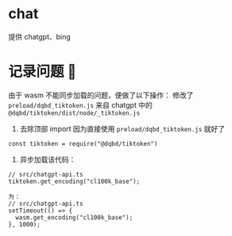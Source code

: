 # chat

提供 chatgpt、bing

# 记录问题 📝

由于 wasm 不能同步加载的问题，便做了以下操作：
修改了 `preload/dqbd_tiktoken.js` 来自 chatgpt 中的`@dqbd/tiktoken/dist/node/_tiktoken.js`

1. 去除顶部 import
   因为直接使用 `preload/dqbd_tiktoken.js` 就好了

```
const tiktoken = require("@dqbd/tiktoken")
```

1. 异步加载该代码：

```
// src/chatgpt-api.ts
tiktoken.get_encoding("cl100k_base");

为：
// src/chatgpt-api.ts
setTimeout(() => {
  wasm.get_encoding("cl100k_base");
}, 1000);
```
